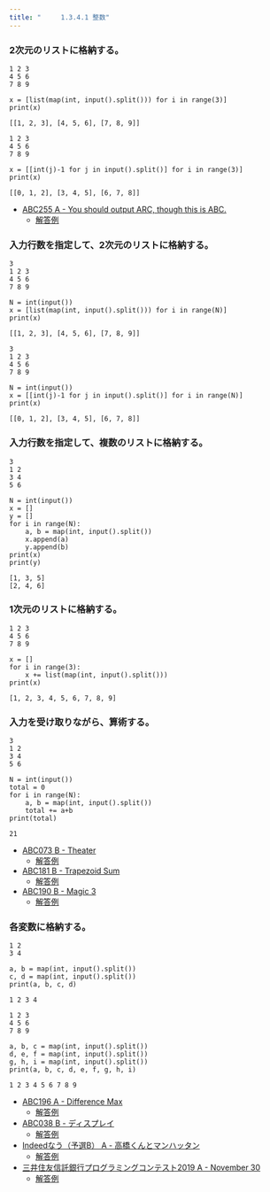 ```yaml
---
title: "　　　1.3.4.1 整数"
---
```


### 2次元のリストに格納する。

```text:入力
1 2 3
4 5 6
7 8 9
```

```python:サンプルコード
x = [list(map(int, input().split())) for i in range(3)]
print(x)
```

```text:実行結果
[[1, 2, 3], [4, 5, 6], [7, 8, 9]]
```

```text:入力
1 2 3
4 5 6
7 8 9
```

```python:サンプルコード
x = [[int(j)-1 for j in input().split()] for i in range(3)]
print(x)
```

```text:実行結果
[[0, 1, 2], [3, 4, 5], [6, 7, 8]]
```

- [ABC255 A - You should output ARC, though this is ABC.](https://atcoder.jp/contests/abc255/tasks/abc255_a)
    - [解答例](https://atcoder.jp/contests/abc255/submissions/33240863)

### 入力行数を指定して、2次元のリストに格納する。

```text:入力
3
1 2 3
4 5 6
7 8 9
```

```python:サンプルコード
N = int(input())
x = [list(map(int, input().split())) for i in range(N)]
print(x)
```

```text:実行結果
[[1, 2, 3], [4, 5, 6], [7, 8, 9]]
```

```text:入力
3
1 2 3
4 5 6
7 8 9
```

```python:サンプルコード
N = int(input())
x = [[int(j)-1 for j in input().split()] for i in range(N)]
print(x)
```

```text:実行結果
[[0, 1, 2], [3, 4, 5], [6, 7, 8]]
```

### 入力行数を指定して、複数のリストに格納する。

```text:入力
3
1 2
3 4
5 6
```

```python:サンプルコード
N = int(input())
x = []
y = []
for i in range(N):
    a, b = map(int, input().split())
    x.append(a)
    y.append(b)
print(x)
print(y)
```

```text:実行結果
[1, 3, 5]
[2, 4, 6]
```

### 1次元のリストに格納する。

```text:入力
1 2 3
4 5 6
7 8 9
```

```python:サンプルコード
x = []
for i in range(3):
    x += list(map(int, input().split()))
print(x)
```

```text:実行結果
[1, 2, 3, 4, 5, 6, 7, 8, 9]
```

### 入力を受け取りながら、算術する。

```text:入力
3
1 2
3 4
5 6
```

```python:サンプルコード
N = int(input())
total = 0
for i in range(N):
    a, b = map(int, input().split())
    total += a+b
print(total)
```

```text:実行結果
21
```

- [ABC073 B - Theater](https://atcoder.jp/contests/abc073/tasks/abc073_b)
    - [解答例](https://atcoder.jp/contests/abc073/submissions/15569768)
- [ABC181 B - Trapezoid Sum](https://atcoder.jp/contests/abc181/tasks/abc181_b)
    - [解答例](https://atcoder.jp/contests/abc181/submissions/21427372)
- [ABC190 B - Magic 3](https://atcoder.jp/contests/abc190/tasks/abc190_b)
    - [解答例](https://atcoder.jp/contests/abc190/submissions/21278795)

### 各変数に格納する。

```text:入力
1 2
3 4
```

```python:サンプルコード
a, b = map(int, input().split())
c, d = map(int, input().split())
print(a, b, c, d)
```

```text:実行結果
1 2 3 4
```

```text:入力
1 2 3
4 5 6
7 8 9
```

```python:サンプルコード
a, b, c = map(int, input().split())
d, e, f = map(int, input().split())
g, h, i = map(int, input().split())
print(a, b, c, d, e, f, g, h, i)
```

```text:実行結果
1 2 3 4 5 6 7 8 9
```

- [ABC196 A - Difference Max](https://atcoder.jp/contests/abc196/tasks/abc196_a)
    - [解答例](https://atcoder.jp/contests/abc196/submissions/21268567)
- [ABC038 B - ディスプレイ](https://atcoder.jp/contests/abc038/tasks/abc038_b)
    - [解答例](https://atcoder.jp/contests/abc038/submissions/15394949)
- [Indeedなう（予選B） A - 高橋くんとマンハッタン](https://atcoder.jp/contests/indeednow-qualb/tasks/indeednow_2015_qualb_1)
    - [解答例](https://atcoder.jp/contests/indeednow-qualb/submissions/15568308)
- [三井住友信託銀行プログラミングコンテスト2019 A - November 30](https://atcoder.jp/contests/sumitrust2019/tasks/sumitb2019_a)
    - [解答例](https://atcoder.jp/contests/sumitrust2019/submissions/33134714)